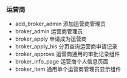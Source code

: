 ### 运营商

- add_broker_admin 添加运营商管理员
- broker_admin 运营商管理员
- broker_apply 申请成为运营商
- broker_apply_his 分页查询运营商申请记录
- broker_approve 运营商通用的审批记录组件
- broker_info_page 运营商个人信息页面
- broker_item 通用单个运营商管理员显示组件
